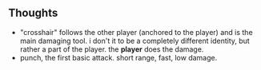## Thoughts

- "crosshair" follows the other player (anchored to the player) and is the main damaging tool. i don't it to be a completely different identity, but rather a part of the player. the **player** does the damage.
- punch, the first basic attack. short range, fast, low damage.
